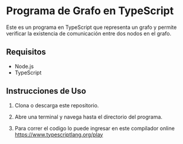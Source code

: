 # Programa de Grafo en TypeScript

Este es un programa en TypeScript que representa un grafo y permite verificar la existencia de comunicación entre dos nodos en el grafo.

## Requisitos

- Node.js
- TypeScript

## Instrucciones de Uso

1. Clona o descarga este repositorio.

2. Abre una terminal y navega hasta el directorio del programa.

3. Para correr el codigo lo puede ingresar en este compilador online
    https://www.typescriptlang.org/play
